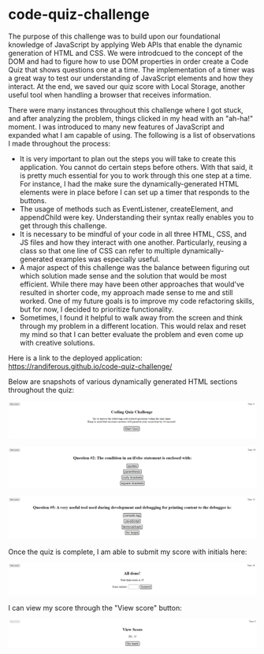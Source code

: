 # code-quiz-challenge
The purpose of this challenge was to build upon our foundational knowledge of JavaScript by applying Web APIs that enable the dynamic generation of HTML and CSS. We were introdcued to the concept of the DOM and had to figure how to use DOM properties in order create a Code Quiz that shows questions one at a time. The implementation of a timer was a great way to test our understanding of JavaScript elements and how they interact. At the end, we saved our quiz score with Local Storage, another useful tool when handling a browser that receives information. 

There were many instances throughout this challenge where I got stuck, and after analyzing the problem, things clicked in my head with an "ah-ha!" moment. I was introduced to many new features of JavaScript and expanded what I am capable of using.  The following is a list of observations I made throughout the process:

- It is very important to plan out the steps you will take to create this application. You cannot do certain steps before others. With that said, it is pretty much essential for you to work through this one step at a time. For instance, I had the make sure the dynamically-generated HTML elements were in place before I can set up a timer that responds to the buttons.
- The usage of methods such as EventListener, createElement, and appendChild were key. Understanding their syntax really enables you to get through this challenge.
- It is necessary to be mindful of your code in all three HTML, CSS, and JS files and how they interact with one another. Particularly, reusing a class so that one line of CSS can refer to multiple dynamically-generated examples was especially useful.
- A major aspect of this challenge was the balance between figuring out which solution made sense and the solution that would be most efficient. While there may have been other approaches that would've resulted in shorter code, my approach made sense to me and still worked. One of my future goals is to improve my code refactoring skills, but for now, I decided to prioritize functionality.
- Sometimes, I found it helpful to walk away from the screen and think through my problem in a different location. This would relax and reset my mind so that I can better evaluate the problem and even come up with creative solutions.

Here is a link to the deployed application: https://randiferous.github.io/code-quiz-challenge/

Below are snapshots of various dynamically generated HTML sections throughout the quiz:

![Alt text](/assets/images/quiz-homepage-two.PNG)


![Alt text](/assets/images/quiz-question-2.PNG)


![Alt text](/assets/images/quiz-question-5.PNG)


Once the quiz is complete, I am able to submit my score with initials here:

![Alt text](/assets/images/quiz-submit.PNG)


I can view my score through the "View score" button:

![Alt text](/assets/images/quiz-view-score.PNG)
